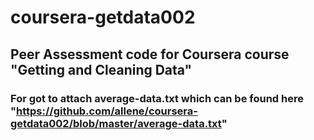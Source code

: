 coursera-getdata002
===================
## Peer Assessment code for Coursera course "Getting and Cleaning Data"

### For got to attach average-data.txt  which can be found here "https://github.com/allene/coursera-getdata002/blob/master/average-data.txt"

